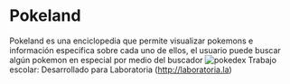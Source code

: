 # Pokeland

Pokeland es una enciclopedia que permite visualizar pokemons e información especifica sobre cada uno de ellos, el usuario puede buscar algún pokemon en especial por medio del buscador
![pokedex](https://user-images.githubusercontent.com/32860795/38651883-1be33878-3dc9-11e8-9276-2fd632ad64aa.jpg)
Trabajo escolar: Desarrollado para Laboratoria (http://laboratoria.la)
